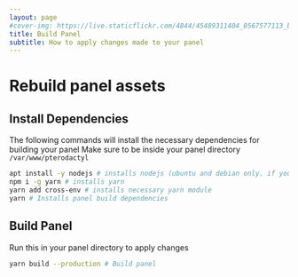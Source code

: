 ```yaml
---
layout: page
#cover-img: https://live.staticflickr.com/4844/45489311404_0567577113_b.jpg
title: Build Panel
subtitle: How to apply changes made to your panel
---
```

# Rebuild panel assets 
## Install Dependencies
The following commands will install the necessary dependencies for building your panel
Make sure to be inside your panel directory `/var/www/pterodactyl` 
```bash
apt install -y nodejs # installs nodejs (ubuntu and debian only. if you use centos, google how to install it)
npm i -g yarn # installs yarn
yarn add cross-env # installs necessary yarn module
yarn # Installs panel build dependencies
```
## Build Panel
Run this in your panel directory to apply changes
```bash
yarn build --production # Build panel
```

